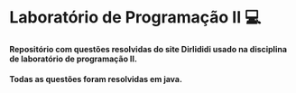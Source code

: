 # Laboratório de Programação II :computer:
#### Repositório com questões resolvidas do site Dirlididi usado na disciplina de laboratório de programação II.
#### Todas as questões foram resolvidas em java.

